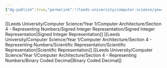 ```yaml
---
{"dg-publish":true,"permalink":"/leeds-university/computer-science/year-1/computer-architecture/section-4-representing-numbers/section-4-representing-numbers/"}
---
```


[[Leeds University/Computer Science/Year 1/Computer Architecture/Section 4 - Representing Numbers/Signed Integer Representation/Signed Integer Representation\|Signed Integer Representation]]
[[Leeds University/Computer Science/Year 1/Computer Architecture/Section 4 - Representing Numbers/Scientific Representation/Scientific Representation\|Scientific Representation]]
[[Leeds University/Computer Science/Year 1/Computer Architecture/Section 4 - Representing Numbers/Binary Coded Decimal\|Binary Coded Decimal]]
